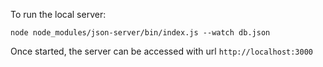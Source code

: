 To run the local server:

    node node_modules/json-server/bin/index.js --watch db.json

Once started, the server can be accessed with url `http://localhost:3000`
